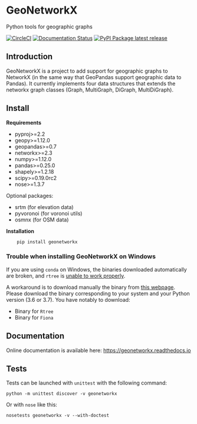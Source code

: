# GeoNetworkX

Python tools for geographic graphs

[![CircleCI](https://circleci.com/gh/Artelys/geonetworkx.svg?style=svg)](https://circleci.com/gh/Artelys/geonetworkx)
[![Documentation Status](https://readthedocs.org/projects/geonetworkx/badge/?version=latest)](https://geonetworkx.readthedocs.io/en/latest/?badge=latest)
[![PyPI Package latest release](https://img.shields.io/pypi/v/geonetworkx.svg)](https://pypi.python.org/pypi/geonetworkx)

## Introduction

GeoNetworkX is a project to add support for geographic graphs to NetworkX (in the same way that GeoPandas support
geographic data to Pandas). It currently implements four data structures that extends the networkx graph classes (Graph,
MultiGraph, DiGraph, MultiDiGraph).


## Install

**Requirements**

* pyproj>=2.2
* geopy>=1.12.0
* geopandas>=0.7
* networkx>=2.3
* numpy>=1.12.0
* pandas>=0.25.0
* shapely>=1.2.18
* scipy>=0.19.0rc2
* nose>=1.3.7

Optional packages:

* srtm (for elevation data)
* pyvoronoi (for voronoi utils)
* osmnx (for OSM data)

**Installation**

```shell
    pip install geonetworkx
```

### Trouble when installing GeoNetworkX on Windows

If you are using `conda` on Windows, the binaries downloaded automatically
are broken, and `rtree` is
[unable to work properly](https://gis.stackexchange.com/questions/179706/installing-rtree-on-windows-64-bits).

A workaround is to download manually the binary from [this webpage](https://www.lfd.uci.edu/~gohlke/pythonlibs/#rtree).
Please download the binary corresponding to your system and your
Python version (3.6 or 3.7). You have notably to download:

- Binary for `Rtree`
- Binary for `Fiona`


## Documentation

Online documentation is available here: <https://geonetworkx.readthedocs.io>

## Tests

Tests can be launched with `unittest` with the following command:
```
python -m unittest discover -v geonetworkx
```
Or with `nose` like this:
```
nosetests geonetworkx -v --with-doctest
```

